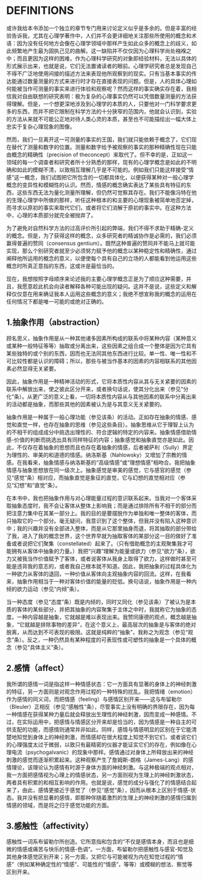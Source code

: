 # DEFINITIONS

或许我给本书添加一个独立的章节专门用来讨论定义似乎是多余的。但是丰富的经验告诉我，尤其在心理学著作中，人们并不会更详细地关注那些所使用的概念和术语：因为没有任何地方会像在心理学领域中那样产生如此众多的概念上的歧义，如此频繁地产生最为固执己见的曲解。这一缺陷并不仅仅因为心理科学尚处襁褓之中；而且更因为这样的困难，作为心理科学研究的对象即经验材料，无法以具体的形式展示出来，也就是说，它们无法置诸读者的眼前。心理学研究者总是发现自己不得不广泛地使用间接的描述方法来表现他所观察到的现实。只有当基本事实的传达能通过数量测量的方式来进行时才存在直接表现的问题。但是，人的具体心理如何能被当作可测量的事实来进行体验和观察呢？然而这样的事实确实存在着，我相信我对自由联想的研究表明：极为复杂的心理事实仍然可以凭借数量测量的方法获得理解。但是，一个想更深地涉及到心理学的本质的人，只要他对一门科学要求更多的东西，而并不把它限制在科学方法的十分狭窄的范围内，他就会认识到，实验的方法从来就不可能公正地对待人类心灵的本质，甚至也不可能描绘出一幅大体上忠实于复杂心理现象的图像。

然而，我们一旦离开这一可测量的事实的王国，我们就只能依赖于概念了，它们现在替代了测量和数字的位置。测量和数字给予被观察的事实的那种精确性现在只能由概念的精确性（precision of theconcept）来取代了。但不幸的是，正如这一领域的每一个调查者和研究者所十分熟悉的那样，现有的心理学概念是如此的不明确和如此的模糊不清，以致相互理解几乎是不可能的。例如我们只能这样接受“情感”这一概念，我们试图把它所包含的一切都具体化，以便获得某种对一般心理学概念的变异性和模糊性的认识。然而，情感的概念确实表达了某些具有特征的东西，这些东西无法为量化测量所理解，但仍然可觉察其存在。我们不能像冯特在他的生理心理学中所做的那样，听任这种根本的和主要的心理现象被简单地否定掉，而寻求以原初的事实来取代它们，或者将它们消解于原初的事实中。在这种方法中，心理的本质部分就完全被抛弃了。

为了避免对自然科学方法的过高评价所引起的弊端，我们不得不求助于精确-定义的概念。但是，为了获得这样的概念，众多研究者的精诚协作是必需的，我们必须赢得普遍的赞同（consensus gentium）。既然这种普遍的赞同并不能马上就可能实现，那么个别研究者就至少必须努力赋予他的概念以某种稳定性和精确性，通过阐释他所运用的概念的意义，以便使每个具有自己的立场的人都能看到他运用这些概念时所真正意指的东西，这或许是最恰当的。

现在，我想按照字母顺序来论述我的主要心理学概念正是为了顺应这种需要，并且，我愿意趁此机会向读者解释各种可能出现的疑问。这并不是说，这些定义和解释仅仅意在用来确证我本人运用这些概念的意义；我绝不想宣称我的概念的运用在任何情况下都是唯一可能的或绝对正确的。

## 1.抽象作用（abstraction）

顾名思义，抽象作用是从一种其他诸多因素所构成的联系中将某种内容（某种意义或某种一般特征等等）抽取或分离出来，这些因素之组合成一个整体是因为它具有某些独特的或个别的东西，因而也无法同其他东西进行比较。单一性、唯一性和不可比较性都是认识的障碍；所以，那些与被当作基本的因素的内容相联系的其他因素必然显得无关紧要。

因此，抽象作用是一种精神活动的形式，它将本质性内容从其与无关紧要的因素的联系中解放出来，使之彼此区分开来，或者换句话说，使其分化出来（参见“分化”条）。从更广泛的意义上看，一切将本质性内容从与其他因素的联系中分离出来的活动都是抽象，而那些其他的因素被认为是与其意义无关紧要的。

抽象作用是一种属于一般心理功能（参见该条）的活动。正如存在抽象的情感、感觉和直觉一样，也存在抽象的思维（参见这些条目）。抽象思维从它于理智上认为的不相干的组成成分中挑选出理性的、符合逻辑的特定的内容来。抽象情感借助情感-价值的判断而挑选出具有同样特征的内容；抽象感觉和抽象直觉亦是如此。因此，不仅存在着抽象的思想而且也存在着抽象的情感，后者被萨利（Sully）界定为理性的、审美的和道德的情感。纳洛斯基（Nahlowsky）又增加了宗教的情感。在我看来，抽象情感与纳洛斯基的“高级情感”或“理想情感”相吻合。我把抽象情感与抽象思想放在同一级次上。抽象感觉是审美的感觉，它与感官的感觉（参见“感觉”条）相对应，而抽象直觉是象征的直觉，它与幻想的直觉相对应（参见“幻想”和“直觉”条）。

在本书中，我也把抽象作用与对心理能量过程的意识联系起来。当我对一个客体采取抽象态度时，我不会让客体从整体上影响我；而是通过排除所有不相干的部分而把注意力集中在其某一部分上。我的目的是要摆脱作为单独和唯一整体的客体，而只抽取它的一个部分。毫无疑问，我意识到了这个整体，但我并没有陷入这种意识中；我的兴趣并没有全部进入整体，而是从它那里抽身而退，将其抽取的部分带给了我，进入了我的概念世界，这个世界早就为抽取客体的某部分这一目的做好了准备或者说把它们聚集（constellated）起来了。（只有借助概念的主观聚集我才可能拥有从客体中抽象的力量。）我把“兴趣”理解为能量或欲力（参见“欲力”条），欲力又被我当作价值赋予了客体，或者说客体从我身上取得了欲力，这样做时甚至可能是违背我的意志的，或者我自己根本就不知道。因此，我把抽象的过程具体化为一种欲力从客体的退回，一种价值从客体向主观抽象内容的回流。这样，在我看来，抽象作用相当于一种对客体价值的能量的贬低。换句话说，抽象作用是一种内倾的欲力运动（参见“内倾”条）。

当一种态度（参见“态度”条）既是内倾的，同时又同化（参见该条）了被认为是本质的客体的某些部分，并把其抽象的内容聚集于主体之中时，我就称它为抽象的态度。一种内容越是抽象，它就越是难以表现出来。我赞同康德的观点，概念越是抽象，“它就越是排除事物的差异”，在这个意义上，最高层次的抽象是与客体的绝对脱离，从而达到不可表现的极限。这就是纯粹的“抽象”，我称之为观念（参见“观念”条）。反之，一种仍然具有某种程度的可表现性或可塑性的抽象是一个具体的概念（参见“具体主义”条）。

## 2.感情（affect）

我所谓的感情一词是指这样一种情感状态：它一方面具有显著的身体上的神经刺激的特征，另一方面则是对观念作用过程的一种特殊的扰乱。我把情绪（emotion）作为感情的同义词，而把情感（feeling）与感情区别开来——这与布留勒尔（Bleuler）正相反（参见“感触性”条），尽管事实上没有明确的界限存在，因为每一种情感在获得某种力量后就会释放出生理性的神经刺激，因而变成一种感情。不过，在实际运用中，把感情与情感区分开来却是恰当的，因为情感是一种自主的可供支配的功能，而感情则通常并非如此。同样，感情与情感明显的区别在于它能清楚地知觉到身体上的神经刺激，而情感却在很大程度上知觉不到它们，或者说它们的心理强度太过于微弱，以致只有最精密的仪器才能证实它们的存在，例如像在心理电流（psychogalvanic）的现象中那样。感情通过对身体上所释放出来的神经刺激的感觉而逐渐积累起来。这种观察产生了詹姆斯-朗格（James-Lang）的感情理论，该理论认为感情有时源于身体方面的神经刺激。与这种极端的观点相对，我一方面把感情视为心理上的情感状态，另一方面则视为生理上的神经刺激状态，两者具有积累的和相互影响的作用。也就是说，感觉的成分与强化了的情感结合起来了，由此，感情更接近于感觉了（参见“感觉”条），因而从根本上区别于情感-状态。我并没有把显著的感情，即那种伴随着激烈的生理上的神经刺激的感情归属到情感的领域，而是将之归于感觉功能的方面。

## 3.感触性（affectivity）

感触性一词系布留勒尔所创造。它所意指和包含的“不仅是感情本身，而且也是细微的情感或痛苦与快乐的情感-色调”。一方面，布留勒尔把感触性与感官-知觉及其他身体感觉区别开来；另一方面，又把它与可能被视为内在知觉过程的“情感”（例如某种确定性的“情感”、可能性的“情感”，等等）或模糊的想法、察觉等区别开来。